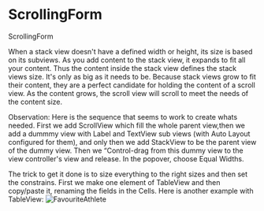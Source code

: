 # ScrollingForm
ScrollingForm

When a stack view doesn't have a defined width or height, its size is based on its subviews. 
As you add content to the stack view, it expands to fit all your content. Thus the content inside the stack view defines 
the stack views size. It's only as big as it needs to be. Because stack views grow to fit their content, they are a perfect 
candidate for holding the content of a scroll view. As the content grows, the scroll view will scroll to meet the needs of 
the content size.

Observation: Here is the sequence that seems to work to create whats needed. First we add ScrollView which fill the whole parent view,then we add a dummmy view with Label and TextView sub views (with Auto Layout configured for them), and only then we add StackView to be the parent view of the dummy view. Then we “Control-drag from this dummy view to the view controller's view and release. In the popover, choose Equal Widths.

The trick to get it done is to size everything to the right sizes and then set the constrains.
First we make one element of TableView and then copy/paste it, renaming the fields in the Cells. Here is another example with TableView: 
![FavouriteAthlete](https://github.com/oobii/FavouriteAthlete)








